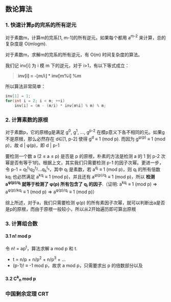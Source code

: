 ## 数论算法
### 1. 快速计算p的完系的所有逆元
对于素数m，计算m的完系[1, m-1]的所有逆元，如果每个都用 a<sup>m-2</sup> 来计算，总的复杂度是 O(mlogm).

对于素数m，求解m的完系的所有逆元，有 O(m) 时间复杂度的算法。

我们记 inv[i] 为 i 模 m 下的逆元，对于 i>1，有以下等式成立：
> **inv[i] = -⌊m/i⌋ \* inv[m%i] %m**

所以算法非常简单：
```cpp
inv[1] = 1;
for(int i = 2; i < m; ++i)
    inv[i] = (m - (m/i) * inv[m%i] % m) % m;
```

### 2. 计算素数的原根
对于素数p，它的原根g是满足 g<sup>0</sup>, g<sup>1</sup>, ..., g<sup>p-2</sup> 在模p意义下各不相同的元。如果g不是原根，那么必然存在 d&in;[1, p-2] 使得 g<sup>d</sup> &equiv; 1 (mod p). 而因为 g<sup>&phi;(p)</sup> &equiv; 1 (mod p)，故 d | &phi;(p)，即 d | p-1

要检测一个数 a (2 &le; a &le; p) 是否是 p 的原根，朴素的方法是检测 a 的 1 到 p-2 次幂是否有等于1的。根据上文，其实我们只需要检测 p-1 的因子次幂。更进一步，令 p-1 = q<sub>1</sub><sup>t<sub>1</sub></sup>q<sub>2</sub><sup>t<sub>2</sub></sup>...q<sub>s</sub><sup>t<sub>s</sub></sup>，其中 q<sub>i</sub> 是素数，若 a<sup>q<sub>i</sub></sup> &equiv; 1 (mod p)，则 q<sub>i</sub> 的所有倍数 kq<sub>i</sub> 也必然满足 a<sup>kq<sub>i</sub></sup> &equiv; 1 (mod p)，并且还有 a<sup>&phi;(p)/q<sub>i</sub></sup> &equiv; 1 (mod p)，所以 **检测 a<sup>&phi;(p)/q<sub>i</sub></sup> 就等于检测了 &phi;(p) 所有包含了 q<sub>i</sub> 的因子**.（证明: a<sup>kq<sub>i</sub></sup> &equiv; 1 (mod p) &rArr; a<sup>&phi;(p)/kq<sub>i</sub></sup> &equiv; 1 (mod p) &rArr; a<sup>&phi;(p)/q<sub>i</sub></sup> &equiv; 1 (mod p)）

综上所述，对于a，我们只需要检测 &phi;(p) 的所有素因子次幂，就可以判断出a是否是p的原根，而由于原根一般较小，所以从2开始遍历即可算出原根

### 3. 计算组合数
#### 3.1 n! mod p
令 n! = ap<sup>t</sup>，算法求解 a mod p 和 t.</br>
+ t = n/p + n/p<sup>2</sup> + n/p<sup>3</sup> + ...
+ (p-1)! &equiv; -1 mod p，故求 a mod p，只需要求出 p 的倍数部分以及

#### 3.2 C<sup>k</sup><sub>n</sub> mod p

### 中国剩余定理 CRT
